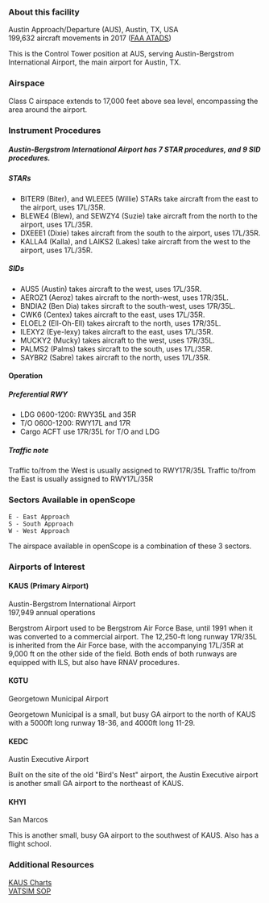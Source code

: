 ### About this facility

Austin Approach/Departure (AUS), Austin, TX, USA  
199,632 aircraft movements in 2017 ([FAA ATADS](https://aspm.faa.gov/opsnet/sys/Airport.asp))

This is the Control Tower position at AUS, serving Austin-Bergstrom International Airport, the main airport for Austin, TX.

### Airspace

Class C airspace extends to 17,000 feet above sea level, encompassing the area around the airport.

### Instrument Procedures

##### Austin-Bergstrom International Airport has 7 STAR procedures, and 9 SID procedures. 

##### STARs
- BITER9 (Biter), and WLEEE5 (Willie) STARs take aircraft from the east to the airport, uses 17L/35R.
- BLEWE4 (Blew), and SEWZY4 (Suzie) take aircraft from the north to the airport, uses 17L/35R.
- DXEEE1 (Dixie) takes aircraft from the south to the airport, uses 17L/35R.
- KALLA4 (Kalla), and LAIKS2 (Lakes) take aircraft from the west to the airport, uses 17L/35R.

##### SIDs
- AUS5 (Austin) takes aircraft to the west, uses 17L/35R.
- AEROZ1 (Aeroz) takes aircraft to the north-west, uses 17R/35L.
- BNDIA2 (Ben Dia) takes sircraft to the south-west, uses 17R/35L.
- CWK6 (Centex) takes aircraft to the east, uses 17L/35R.
- ELOEL2 (Ell-Oh-Ell) takes aircraft to the north, uses 17R/35L.
- ILEXY2 (Eye-lexy) takes aircraft to the east, uses 17L/35R.
- MUCKY2 (Mucky) takes aircraft to the west, uses 17R/35L.
- PALMS2 (Palms) takes sircraft to the south, uses 17L/35R.
- SAYBR2 (Sabre) takes aircraft to the north, uses 17L/35R.

#### Operation

##### Preferential RWY

- LDG 0600-1200: RWY35L and 35R
- T/O 0600-1200: RWY17L and 17R
- Cargo ACFT use 17R/35L for T/O and LDG

##### Traffic note

Traffic to/from the West is usually assigned to RWY17R/35L Traffic to/from the East is usually assigned to RWY17L/35R

### Sectors Available in openScope

```
E - East Approach
S - South Approach
W - West Approach
```
The airspace available in openScope is a combination of these 3 sectors.

### Airports of Interest

#### KAUS (Primary Airport)

Austin-Bergstrom International Airport  
197,949 annual operations

Bergstrom Airport used to be Bergstrom Air Force Base, until 1991 when it was converted to a commercial airport. The 12,250-ft long runway 17R/35L is inherited from the Air Force base, with the accompanying 17L/35R at 9,000 ft on the other side of the field. Both ends of both runways are equipped with ILS, but also have RNAV procedures.

#### KGTU

Georgetown Municipal Airport

Georgetown Municipal is a small, but busy GA airport to the north of KAUS with a 5000ft long runway 18-36, and 4000ft long 11-29.

#### KEDC

Austin Executive Airport

Built on the site of the old "Bird's Nest" airport, the Austin Executive airport is another small GA airport to the northeast of KAUS.

#### KHYI

San Marcos

This is another small, busy GA airport to the southwest of KAUS. Also has a flight school.

### Additional Resources

[KAUS Charts](https://skyvector.com/airport/AUS/Austin-Bergstrom-International-Airport)  
[VATSIM SOP](https://www.zhuartcc.org/files/SOP%20-%20Austin%20TRACON.pdf)
